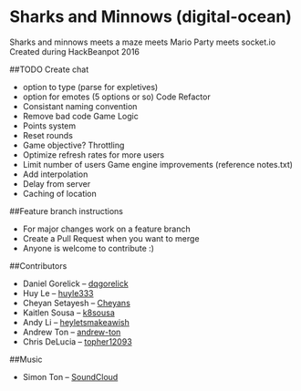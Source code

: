 # Sharks and Minnows (digital-ocean)
Sharks and minnows meets a maze meets Mario Party meets socket.io
Created during HackBeanpot 2016

##TODO
Create chat
- option to type (parse for expletives)
- option for emotes (5 options or so)
Code Refactor
- Consistant naming convention
- Remove bad code
Game Logic
- Points system
- Reset rounds
- Game objective?
Throttling
- Optimize refresh rates for more users
- Limit number of users
Game engine improvements (reference notes.txt)
- Add interpolation
- Delay from server
- Caching of location

##Feature branch instructions
- For major changes work on a feature branch
- Create a Pull Request when you want to merge
- Anyone is welcome to contribute :)


##Contributors
- Daniel Gorelick – [dqgorelick](https://github.com/dqgorelick)
- Huy Le – [huyle333](https://github.com/huyle333)
- Cheyan Setayesh – [Cheyans](https://github.com/Cheyans)
- Kaitlen Sousa – [k8sousa](https://github.com/k8sousa)
- Andy Li – [heyletsmakeawish](https://github.com/heyletsmakeawish)
- Andrew Ton – [andrew-ton](https://github.com/andrew-ton)
- Chris DeLucia – [topher12093](https://github.com/topher12093)

##Music
- Simon Ton – [SoundCloud](https://soundcloud.com/simon_ton/digital-ocean-main-theme-draft/s-s1YlT)

